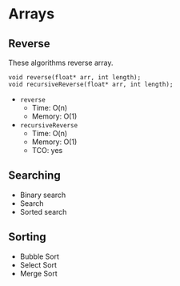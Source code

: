 # Arrays

## Reverse
These algorithms reverse array.

```
void reverse(float* arr, int length);
void recursiveReverse(float* arr, int length);
```

- `reverse`
    - Time: O(n)
    - Memory: O(1)
- `recursiveReverse`
    - Time: O(n)
    - Memory: O(1)
    - TCO: yes

## Searching
- Binary search
- Search
- Sorted search

## Sorting
- Bubble Sort
- Select Sort
- Merge Sort